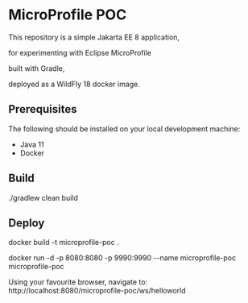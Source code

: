 # MicroProfile POC

This repository is a simple Jakarta EE 8 application,

for experimenting with Eclipse MicroProfile

built with Gradle, 

deployed as a WildFly 18 docker image.

## Prerequisites

The following should be installed on your local development machine:

* Java 11
* Docker

## Build

./gradlew clean build

## Deploy

docker build -t microprofile-poc .

docker run -d -p 8080:8080 -p 9990:9990 --name microprofile-poc microprofile-poc

Using your favourite browser, navigate to: 
http://localhost:8080/microprofile-poc/ws/helloworld
